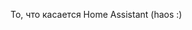 То, что касается Home Assistant (haos :)

<!---
highload123/highload123 is a ✨ special ✨ repository because its `README.md` (this file) appears on your GitHub profile.
You can click the Preview link to take a look at your changes.
--->
